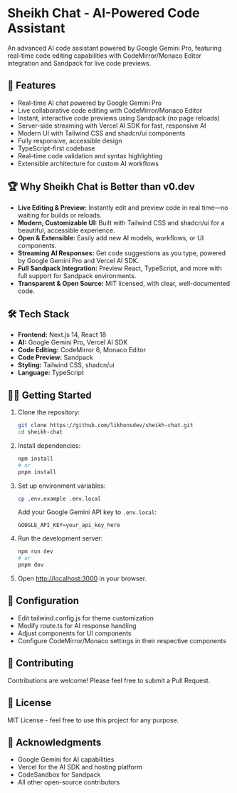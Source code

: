 # Sheikh Chat - AI-Powered Code Assistant

An advanced AI code assistant powered by Google Gemini Pro, featuring real-time code editing capabilities with CodeMirror/Monaco Editor integration and Sandpack for live code previews.

## 🚀 Features

- Real-time AI chat powered by Google Gemini Pro
- Live collaborative code editing with CodeMirror/Monaco Editor
- Instant, interactive code previews using Sandpack (no page reloads)
- Server-side streaming with Vercel AI SDK for fast, responsive AI
- Modern UI with Tailwind CSS and shadcn/ui components
- Fully responsive, accessible design
- TypeScript-first codebase
- Real-time code validation and syntax highlighting
- Extensible architecture for custom AI workflows

## 🏆 Why Sheikh Chat is Better than v0.dev

- **Live Editing & Preview:** Instantly edit and preview code in real time—no waiting for builds or reloads.
- **Modern, Customizable UI:** Built with Tailwind CSS and shadcn/ui for a beautiful, accessible experience.
- **Open & Extensible:** Easily add new AI models, workflows, or UI components.
- **Streaming AI Responses:** Get code suggestions as you type, powered by Google Gemini Pro and Vercel AI SDK.
- **Full Sandpack Integration:** Preview React, TypeScript, and more with full support for Sandpack environments.
- **Transparent & Open Source:** MIT licensed, with clear, well-documented code.

## 🛠️ Tech Stack

- **Frontend:** Next.js 14, React 18
- **AI:** Google Gemini Pro, Vercel AI SDK
- **Code Editing:** CodeMirror 6, Monaco Editor
- **Code Preview:** Sandpack
- **Styling:** Tailwind CSS, shadcn/ui
- **Language:** TypeScript

## 🏃‍♂️ Getting Started

1. Clone the repository:
   ```bash
   git clone https://github.com/likhonsdev/sheikh-chat.git
   cd sheikh-chat
   ```

2. Install dependencies:
   ```bash
   npm install
   # or
   pnpm install
   ```

3. Set up environment variables:
   ```bash
   cp .env.example .env.local
   ```
   Add your Google Gemini API key to `.env.local`:
   ```
   GOOGLE_API_KEY=your_api_key_here
   ```

4. Run the development server:
   ```bash
   npm run dev
   # or
   pnpm dev
   ```

5. Open [http://localhost:3000](http://localhost:3000) in your browser.

## 🔧 Configuration

- Edit tailwind.config.js for theme customization
- Modify route.ts for AI response handling
- Adjust components for UI components
- Configure CodeMirror/Monaco settings in their respective components

## 📝 Contributing

Contributions are welcome! Please feel free to submit a Pull Request.

## 📄 License

MIT License - feel free to use this project for any purpose.

## 🙏 Acknowledgments

- Google Gemini for AI capabilities
- Vercel for the AI SDK and hosting platform
- CodeSandbox for Sandpack
- All other open-source contributors
